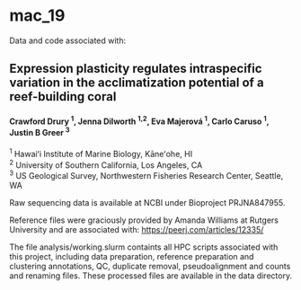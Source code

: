 # mac_19

Data and code associated with:

## Expression plasticity regulates intraspecific variation in the acclimatization potential of a reef-building coral
#### Crawford Drury <sup>1</sup>, Jenna Dilworth <sup>1,2</sup>, Eva Majerová <sup>1</sup>, Carlo Caruso <sup>1</sup>, Justin B Greer <sup>3</sup>

<sup>1</sup> Hawaiʻi Institute of Marine Biology, Kāneʻohe, HI  
<sup>2</sup> University of Southern California, Los Angeles, CA  
<sup>3</sup> US Geological Survey, Northwestern Fisheries Research Center, Seattle, WA  


Raw sequencing data is available at NCBI under Bioproject PRJNA847955.

Reference files were graciously provided by Amanda Williams at Rutgers University and are associated with: https://peerj.com/articles/12335/

The file analysis/working.slurm containts all HPC scripts associated with this project, including data preparation, reference preparation and clustering
annotations, QC, duplicate removal, pseudoalignment and counts and renaming files. These processed files are available in the data directory.







